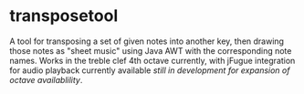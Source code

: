 # transposetool
A tool for transposing a set of given notes into another key, then drawing those notes as "sheet music" using Java AWT with the corresponding note names.
Works in the treble clef 4th octave currently, with jFugue integration for audio playback currently available *still in development for expansion of octave availablility*.
